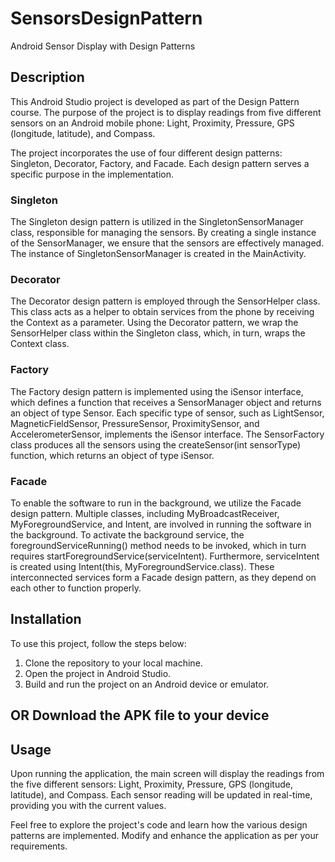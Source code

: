 # SensorsDesignPattern
Android Sensor Display with Design Patterns

## Description
This Android Studio project is developed as part of the Design Pattern course. The purpose of the project is to display readings from five different sensors on an Android mobile phone: Light, Proximity, Pressure, GPS (longitude, latitude), and Compass.

The project incorporates the use of four different design patterns: Singleton, Decorator, Factory, and Facade. Each design pattern serves a specific purpose in the implementation.

### Singleton
The Singleton design pattern is utilized in the SingletonSensorManager class, responsible for managing the sensors. By creating a single instance of the SensorManager, we ensure that the sensors are effectively managed. The instance of SingletonSensorManager is created in the MainActivity.

### Decorator
The Decorator design pattern is employed through the SensorHelper class. This class acts as a helper to obtain services from the phone by receiving the Context as a parameter. Using the Decorator pattern, we wrap the SensorHelper class within the Singleton class, which, in turn, wraps the Context class.

### Factory
The Factory design pattern is implemented using the iSensor interface, which defines a function that receives a SensorManager object and returns an object of type Sensor. Each specific type of sensor, such as LightSensor, MagneticFieldSensor, PressureSensor, ProximitySensor, and AccelerometerSensor, implements the iSensor interface. The SensorFactory class produces all the sensors using the createSensor(int sensorType) function, which returns an object of type iSensor.

### Facade
To enable the software to run in the background, we utilize the Facade design pattern. Multiple classes, including MyBroadcastReceiver, MyForegroundService, and Intent, are involved in running the software in the background. To activate the background service, the foregroundServiceRunning() method needs to be invoked, which in turn requires startForegroundService(serviceIntent). Furthermore, serviceIntent is created using Intent(this, MyForegroundService.class). These interconnected services form a Facade design pattern, as they depend on each other to function properly.

## Installation
To use this project, follow the steps below:

1) Clone the repository to your local machine.
2) Open the project in Android Studio.
3) Build and run the project on an Android device or emulator.

## OR Download the APK file to your device

## Usage
Upon running the application, the main screen will display the readings from the five different sensors: Light, Proximity, Pressure, GPS (longitude, latitude), and Compass. Each sensor reading will be updated in real-time, providing you with the current values.

Feel free to explore the project's code and learn how the various design patterns are implemented. Modify and enhance the application as per your requirements.


